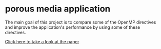 # porous media application

The main goal of this project is to compare some of the OpenMP directives and improve the application's performance by using some of these directives.


[Click here to take a look at the paper](paper.pdf)
